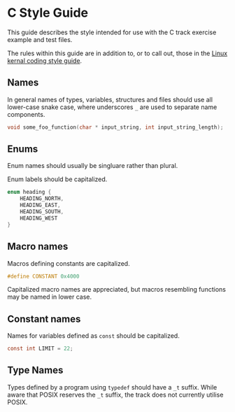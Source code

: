 # C Style Guide

This guide describes the style intended for use with the C track exercise example 
and test files.

The rules within this guide are in addition to, or to call out, those in the 
[Linux kernal coding style guide](https://www.kernel.org/doc/html/latest/process/coding-style.html).

## Names

In general names of types, variables, structures and files should use all 
lower-case snake case, where underscores `_` are used to separate name 
components.

```c
void some_foo_function(char * input_string, int input_string_length);
```

## Enums

Enum names should usually be singluare rather than plural.

Enum labels should be capitalized.

```c
enum heading {
    HEADING_NORTH,
    HEADING_EAST,
    HEADING_SOUTH,
    HEADING_WEST
}
```

## Macro names

Macros defining constants are capitalized.

```c
#define CONSTANT 0x4000
```

Capitalized macro names are appreciated, but macros resembling functions may be
named in lower case.

## Constant names

Names for variables defined as `const` should be capitalized.

```c
const int LIMIT = 22;
```


## Type Names

Types defined by a program using `typedef` should have a `_t` suffix. While aware 
that POSIX reserves the `_t` suffix, the track does not currently utilise POSIX.
